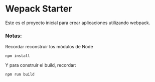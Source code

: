 # Wepack Starter

Este es el proyecto inicial para crear aplicaciones utilizando webpack.

### Notas:

Recordar reconstruir los módulos de Node

```
npm install
```

Y para construir el build, recordar:

```
npm run build
```
